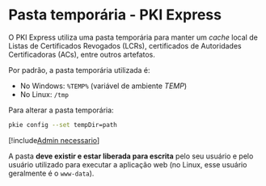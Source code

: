 ﻿# Pasta temporária - PKI Express

O PKI Express utiliza uma pasta temporária para manter um *cache* local de Listas de Certificados Revogados (LCRs), certificados de Autoridades Certificadoras (ACs),
entre outros artefatos.

Por padrão, a pasta temporária utilizada é:

* No Windows: `%TEMP%` (variável de ambiente *TEMP*)
* No Linux: `/tmp`

Para alterar a pasta temporária:

```sh
pkie config --set tempDir=path
```

[!include[Admin necessario](includes/admin-needed.md)]

A pasta **deve existir e estar liberada para escrita** pelo seu usuário e pelo usuário utilizado para executar a aplicação web (no Linux,
esse usuário geralmente é o `www-data`). 
